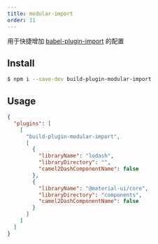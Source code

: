 ```yaml
---
title: modular-import
order: 11
---
```


用于快捷增加 [babel-plugin-import](https://github.com/ant-design/babel-plugin-import) 的配置

## Install

```bash
$ npm i --save-dev build-plugin-modular-import
```

## Usage

```json
{
  "plugins": [
    [
      "build-plugin-modular-import",
      [
        {
          "libraryName": "lodash",
          "libraryDirectory": "",
          "camel2DashComponentName": false
        },
        {
          "libraryName": "@material-ui/core",
          "libraryDirectory": "components",
          "camel2DashComponentName": false
        }
      ]
    ]
  ]
}
```
